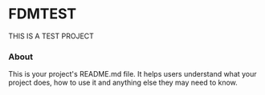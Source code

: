 FDMTEST
=======

THIS IS A TEST PROJECT

### About

This is your project's README.md file. It helps users understand what your
project does, how to use it and anything else they may need to know.